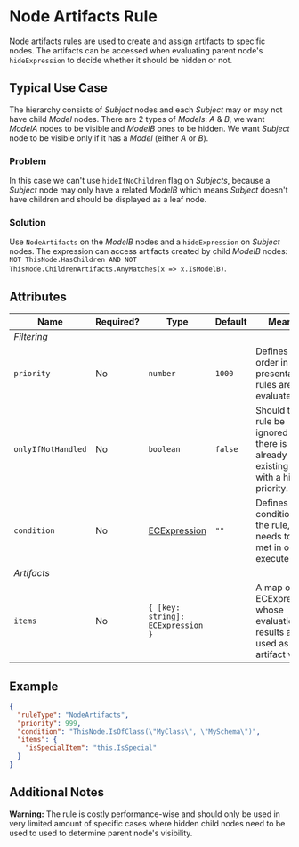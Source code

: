# Node Artifacts Rule

Node artifacts rules are used to create and assign artifacts to specific nodes. The artifacts can be
accessed when evaluating parent node's `hideExpression` to decide whether it should be hidden or not.

## Typical Use Case

The hierarchy consists of *Subject* nodes and each *Subject* may or may not have child *Model* nodes. There are 2 types of *Models*: *A* & *B*, we want *ModelA* nodes to be visible and *ModelB* ones to be hidden. We want *Subject* node to be visible only if it has a *Model* (either *A* or *B*).

### Problem

In this case we can't use `hideIfNoChildren` flag on *Subjects*, because a *Subject* node may only have a related *ModelB* which means *Subject* doesn't have children and should be displayed as a leaf node.

### Solution

Use `NodeArtifacts` on the *ModelB* nodes and a `hideExpression` on *Subject* nodes. The expression can access artifacts created by child *ModelB* nodes: `NOT ThisNode.HasChildren AND NOT ThisNode.ChildrenArtifacts.AnyMatches(x => x.IsModelB)`.

## Attributes

Name | Required? | Type | Default | Meaning
-|-|-|-|-
*Filtering* |
`priority` | No | `number` | `1000` | Defines the order in which presentation rules are evaluated.
`onlyIfNotHandled` | No | `boolean` | `false` | Should this rule be ignored if there is already an existing rule with a higher priority.
`condition` | No | [ECExpression](../Customization/ECExpressions.md#rule-condition) |`""` | Defines a condition for the rule, which needs to be met in order to execute it.
*Artifacts* |
`items` | No | `{ [key: string]: ECExpression }` | | A map of ECExpressions whose evaluation results are used as artifact values

## Example

```JSON
{
  "ruleType": "NodeArtifacts",
  "priority": 999,
  "condition": "ThisNode.IsOfClass(\"MyClass\", \"MySchema\")",
  "items": {
    "isSpecialItem": "this.IsSpecial"
  }
}
```

## Additional Notes

**Warning:** The rule is costly performance-wise and should only be used in very limited amount of specific cases where hidden child nodes need to be used to used to determine parent node's visibility.
